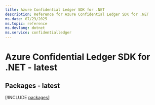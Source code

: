```yaml
---
title: Azure Confidential Ledger SDK for .NET
description: Reference for Azure Confidential Ledger SDK for .NET
ms.date: 07/23/2025
ms.topic: reference
ms.devlang: dotnet
ms.service: confidentialledger
---
```

# Azure Confidential Ledger SDK for .NET - latest
## Packages - latest
[!INCLUDE [packages](confidential-ledger-index.md)]